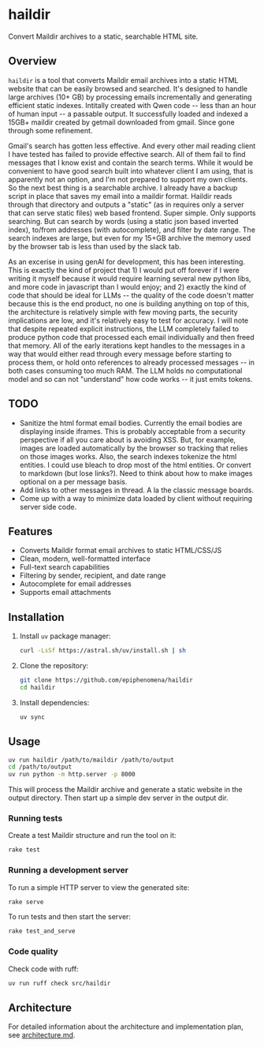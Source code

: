 # haildir

Convert Maildir archives to a static, searchable HTML site.

## Overview

`haildir` is a tool that converts Maildir email archives into a static HTML website that can be easily browsed and searched. It's designed to handle large archives (10+ GB) by processing emails incrementally and generating efficient static indexes. Intitally created with Qwen code -- less than an hour of human input -- a passable output. It successfully loaded and indexed a 15GB+ maildir created by getmail downloaded from gmail. Since gone through some refinement.

Gmail's search has gotten less effective. And every other mail reading client I have tested has failed to provide effective search. All of them fail to find messages that I know exist and contain the search terms. While it would be convenient to have good search built  into whatever client I am using, that is apparently not an option, and I'm not prepared to support my own clients. So the next best thing is a searchable archive. I already have a backup script in place that saves my email into a maildir format. Haildir reads through that directory and outputs a "static" (as in requires only a server that can serve static files) web based frontend. Super simple. Only supports searching. But can search by words (using a static json based inverted index), to/from addresses (with autocomplete), and filter by date range. The search indexes are large, but even for my 15+GB archive the memory used by the browser tab is less than used by the slack tab.

As an excerise in using genAI for development, this has been interesting. This is exactly the kind of project that 1) I would put off forever if I were writing it myself because it would require learning several new python libs, and more code in javascript than I would enjoy; and 2) exactly the kind of code that should be ideal for LLMs -- the quality of the code doesn't matter because this is the end product, no one is building anything on top of this, the architecture is relatively simple with few moving parts, the security implications are low, and it's relatively easy to test for accuracy. I will note that despite repeated explicit instructions, the LLM completely failed to produce python code that processed each email individually and then freed that memory. All of the early iterations kept handles to the messages in a way that would either read through every message before starting to process them, or hold onto references to already processed messages -- in both cases consuming too much RAM. The LLM holds no computational model and so can not "understand" how code works -- it just emits tokens.

## TODO

- Sanitize the html format email bodies. Currently the email bodies are displaying inside iframes. This is probably acceptable from a security perspective if all you care about is avoiding XSS. But, for example, images are loaded automatically by the browser so tracking that relies on those images works. Also, the search indexes tokenize the html entities. I could use bleach to drop most of the html entities. Or convert to markdown (but lose links?). Need to think about how to make images optional on a per message basis.
- Add links to other messages in thread. A la the classic message boards.
- Come up with a way to minimize data loaded by client without requiring server side code.


## Features

- Converts Maildir format email archives to static HTML/CSS/JS
- Clean, modern, well-formatted interface
- Full-text search capabilities
- Filtering by sender, recipient, and date range
- Autocomplete for email addresses
- Supports email attachments

## Installation

1. Install `uv` package manager:
   ```bash
   curl -LsSf https://astral.sh/uv/install.sh | sh
   ```

2. Clone the repository:
   ```bash
   git clone https://github.com/epiphenomena/haildir
   cd haildir
   ```

3. Install dependencies:
   ```bash
   uv sync
   ```

## Usage

```bash
uv run haildir /path/to/maildir /path/to/output
cd /path/to/output
uv run python -m http.server -p 8000
```

This will process the Maildir archive and generate a static website in the output directory.
Then start up a simple dev server in the output dir.

### Running tests

Create a test Maildir structure and run the tool on it:
```bash
rake test
```

### Running a development server

To run a simple HTTP server to view the generated site:
```bash
rake serve
```

To run tests and then start the server:
```bash
rake test_and_serve
```

### Code quality

Check code with ruff:
```bash
uv run ruff check src/haildir
```

## Architecture

For detailed information about the architecture and implementation plan, see [architecture.md](architecture.md).
